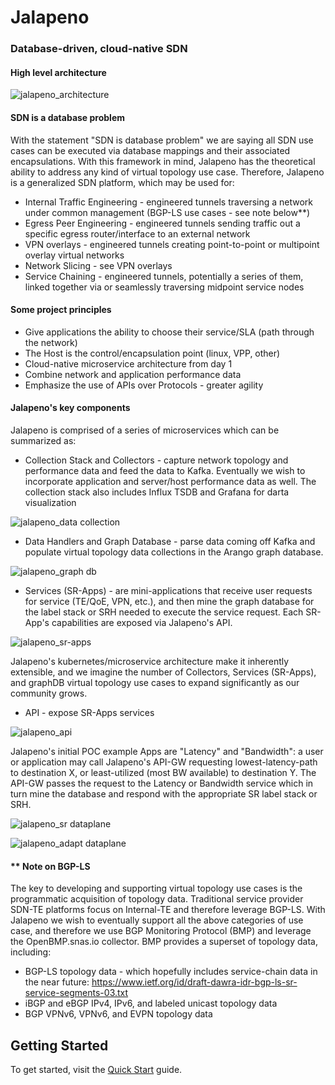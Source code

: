 # Jalapeno
### Database-driven, cloud-native SDN

#### High level architecture 
![jalapeno_architecture](https://github.com/cisco-ie/jalapeno/blob/master/docs/diagrams/jalapeno_architecture.png "jalapeno architecture")

#### SDN is a database problem
With the statement "SDN is database problem" we are saying all SDN use cases can be executed via database mappings and their associated encapsulations. With this framework in mind, Jalapeno has the theoretical ability to address any kind of virtual topology use case. Therefore, Jalapeno is a generalized SDN platform, which may be used for:

* Internal Traffic Engineering - engineered tunnels traversing a network under common management (BGP-LS use cases - see note below**)
* Egress Peer Engineering - engineered tunnels sending traffic out a specific egress router/interface to an external network
* VPN overlays - engineered tunnels creating point-to-point or multipoint overlay virtual networks
* Network Slicing - see VPN overlays
* Service Chaining - engineered tunnels, potentially a series of them, linked together via or seamlessly traversing midpoint service nodes 

#### Some project principles
* Give applications the ability to choose their service/SLA (path through the network)
* The Host is the control/encapsulation point (linux, VPP, other)
* Cloud-native microservice architecture from day 1
* Combine network and application performance data
* Emphasize the use of APIs over Protocols - greater agility

#### Jalapeno's key components

Jalapeno is comprised of a series of microservices which can be summarized as:

* Collection Stack and Collectors - capture network topology and performance data and feed the data to Kafka.  Eventually we wish to incorporate application and server/host performance data as well.  The collection stack also includes Influx TSDB and Grafana for darta visualization

![jalapeno_data collection](https://wwwin-github.cisco.com/spa-ie/jalapeno/blob/master/docs/diagrams/jalapeno_data_collection.png "jalapeno data collection")

* Data Handlers and Graph Database - parse data coming off Kafka and populate virtual topology data collections in the Arango graph database.

![jalapeno_graph db](https://wwwin-github.cisco.com/spa-ie/jalapeno/blob/master/docs/diagrams/jalapeno_graphDB.png "jalapeno graph db")

* Services (SR-Apps) - are mini-applications that receive user requests for service (TE/QoE, VPN, etc.), and then mine the graph database for the label stack or SRH needed to execute the service request.  Each SR-App's capabilities are exposed via Jalapeno's API.  

![jalapeno_sr-apps](https://wwwin-github.cisco.com/spa-ie/jalapeno/blob/master/docs/diagrams/jalapeno_sr_apps.png "jalapeno sr-apps")

Jalapeno's kubernetes/microservice architecture make it inherently extensible, and we imagine the number of Collectors, Services (SR-Apps), and graphDB virtual topology use cases to expand significantly as our community grows.

* API - expose SR-Apps services

![jalapeno_api](https://wwwin-github.cisco.com/spa-ie/jalapeno/blob/master/docs/diagrams/jalapeno_api.png "jalapeno api")

Jalapeno's initial POC example Apps are "Latency" and "Bandwidth": a user or application may call Jalapeno's API-GW requesting lowest-latency-path to destination X, or least-utilized (most BW available) to destination Y. The API-GW passes the request to the Latency or Bandwidth service which in turn mine the database and respond with the appropriate SR label stack or SRH.  

![jalapeno_sr dataplane](https://wwwin-github.cisco.com/spa-ie/jalapeno/blob/master/docs/diagrams/jalapeno_sr_dataplane.png "jalapeno sr dataplane")

![jalapeno_adapt dataplane](https://wwwin-github.cisco.com/spa-ie/jalapeno/blob/master/docs/diagrams/jalapeno_adapt_dataplane.png "jalapeno adapt dataplane")

#### ** Note on BGP-LS

The key to developing and supporting virtual topology use cases is the programmatic acquisition of topology data.  Traditional service provider SDN-TE platforms focus on Internal-TE and therefore leverage BGP-LS. With Jalapeno we wish to eventually support all the above categories of use case, and therefore we use BGP Monitoring Protocol (BMP) and leverage the OpenBMP.snas.io collector. BMP provides a superset of topology data, including:

* BGP-LS topology data - which hopefully includes service-chain data in the near future: https://www.ietf.org/id/draft-dawra-idr-bgp-ls-sr-service-segments-03.txt
* iBGP and eBGP IPv4, IPv6, and labeled unicast topology data
* BGP VPNv6, VPNv6, and EVPN topology data

## Getting Started
To get started, visit the [Quick Start](Quick-Start.md) guide.




